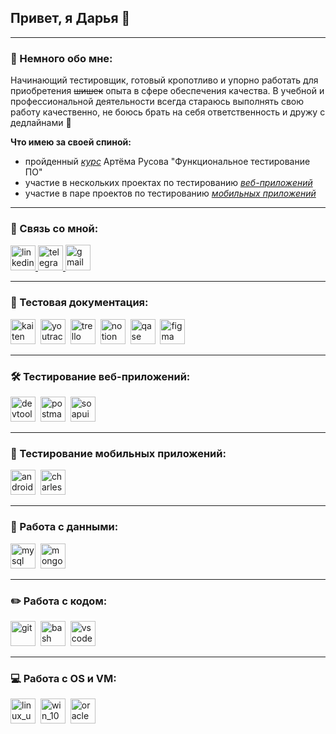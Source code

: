 ## Привет, я Дарья 👋

---

### 🙋 Немного обо мне:

Начинающий тестировщик, готовый кропотливо и упорно работать для приобретения ~~шишек~~ опыта в сфере обеспечения качества. В учебной и профессиональной деятельности всегда стараюсь выполнять свою работу качественно, не боюсь брать на себя ответственность и дружу с дедлайнами 🤗

**Что имею за своей спиной:**
- пройденный *[курс]()* Артёма Русова "Функциональное тестирование ПО"
- участие в нескольких проектах по тестированию *[веб-приложений](https://github.com/DariaBakhtina/Portfolio-web-)*
- участие в паре проектов по тестированию *[мобильных приложений]()*
---

### 🤝 Связь со мной:

  <div id="badges">
    <a href="https://www.linkedin.com/in/%D0%B4%D0%B0%D1%80%D1%8C%D1%8F-%D0%B1-634b18301/" target="_blank">
      <img src="https://cdn-icons-png.flaticon.com/512/2504/2504799.png" width="40" height="40" alt="linkedin" />
    </a>
    <a href="https://t.me/dorsto" target="_blank">
      <img src="https://cdn-icons-png.flaticon.com/512/2111/2111646.png" width="40" height="40" alt="telegram" />
    </a>
    <a href="mailto:d3794905@gmail.com" target="_blank">
      <img src="https://cdn.icon-icons.com/icons2/272/PNG/512/Gmail_29991.png" width="40" height="41" alt="gmail" />
    </a>
  </div>

---

### 📁 Тестовая документация:

<div>
  <img src="https://www.windows-soft.ru/cache_image/kupit-kaiten-enterprise-po-dostupnoy-tsene.jpg" title="kaiten" alt="kaiten" width="40" height="40"/>&nbsp
  <img src="https://upload.wikimedia.org/wikipedia/commons/thumb/8/8d/YouTrack_Icon.svg/1024px-YouTrack_Icon.svg.png?20200803082248" title="youtrack" alt="youtrack" width="40" height="40"/>&nbsp
  <img src="https://cdn.icon-icons.com/icons2/836/PNG/512/Trello_icon-icons.com_66775.png" title="trello" alt="trello" width="40" height="40"/>&nbsp
  <img src="https://cdn.icon-icons.com/icons2/2389/PNG/512/notion_logo_icon_145025.png" title="notion" alt="notion" width="40" height="40"/>&nbsp
  <img src="https://luna1.co/eb0187.png" title="qase" alt="qase" width="40" height="40"/>&nbsp
  <img src="https://cdn.jsdelivr.net/gh/devicons/devicon/icons/figma/figma-original.svg" title="figma" alt="figma" width="40" height="40"/>&nbsp
</div>

---

### 🛠 Тестирование веб-приложений:

<div>
  <img src="https://d33wubrfki0l68.cloudfront.net/38b5c953a4667366685d55db55d057c86db1fc54/a0fdc/static/acae6b24d940347661ca901ea07f47c1/chrome-dev-logo-icon.png" title="devtools" alt="devtools" width="40" height="40"/>&nbsp
  <img src="https://seeklogo.com/images/P/postman-logo-0087CA0D15-seeklogo.com.png" title="postman" alt="postman" width="40" height="40"/>&nbsp
  <img src="https://soapui.ru/img/soapui-logo.png" title="soapui" alt="soapui" width="40" height="40"/>&nbsp
</div>

---

### 📱 Тестирование мобильных приложений:

<div>
  <img src="https://cdn.jsdelivr.net/gh/devicons/devicon/icons/androidstudio/androidstudio-original.svg" title="android-studio" alt="android-studio" width="40" height="40"/>&nbsp
  <img src="https://cdn.icon-icons.com/icons2/3053/PNG/512/charles_proxy_macos_bigsur_icon_190302.png" title="charles-proxy" alt="charles-proxy" width="40" height="40"/>&nbsp
  </div>

---

### 💾 Работа с данными:

<div>
  <img src="https://cdn.jsdelivr.net/gh/devicons/devicon/icons/mysql/mysql-original.svg" title="mysql" alt="mysql" width="40" height="40"/>&nbsp
  <img src="https://cdn.jsdelivr.net/gh/devicons/devicon/icons/mongodb/mongodb-original.svg" title="mongodb" alt="mongodb" width="40" height="40"/>&nbsp
</div>

---

### ✏️ Работа с кодом:

<div>
  <img src="https://cdn.jsdelivr.net/gh/devicons/devicon/icons/git/git-original.svg" title="git" alt="git" width="40" height="40"/>&nbsp
  <img src="https://upload.wikimedia.org/wikipedia/commons/thumb/4/4b/Bash_Logo_Colored.svg/1024px-Bash_Logo_Colored.svg.png?20180723054350" title="bash" alt="bash" width="40" height="40"/>&nbsp
  <img src="https://cdn.jsdelivr.net/gh/devicons/devicon/icons/vscode/vscode-original.svg" title="vscode" alt="vscode" width="40" height="40"/>&nbsp
</div>

---

### 💻 Работа с OS и VM:

<div>
  <img src="https://cdn.icon-icons.com/icons2/2415/PNG/512/ubuntu_plain_wordmark_logo_icon_146632.png" title="linux_ubuntu" alt="linux_ubuntu" width="40" height="40"/>&nbsp
  <img src="https://cdn.icon-icons.com/icons2/3398/PNG/512/windows_logo_icon_214749.png" title="win_10" alt="win_10" width="40" height="40"/>&nbsp
  <img src="https://cdn.icon-icons.com/icons2/2699/PNG/512/virtualbox_logo_icon_169253.png" title="oracle" alt="oracle" width="40" height="40"/>&nbsp
</div>
